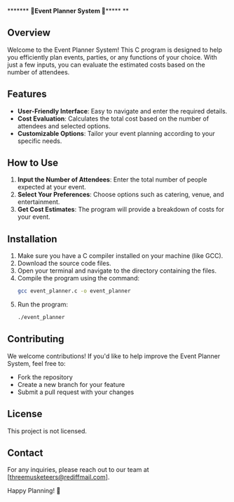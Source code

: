 ******* **🎉Event Planner System 🎉******* **

## Overview
Welcome to the Event Planner System! This C program is designed to help you efficiently plan events, parties, or any functions of your choice. With just a few inputs, you can evaluate the estimated costs based on the number of attendees. 

## Features
- **User-Friendly Interface**: Easy to navigate and enter the required details.
- **Cost Evaluation**: Calculates the total cost based on the number of attendees and selected options.
- **Customizable Options**: Tailor your event planning according to your specific needs.

## How to Use
1. **Input the Number of Attendees**: Enter the total number of people expected at your event.
2. **Select Your Preferences**: Choose options such as catering, venue, and entertainment.
3. **Get Cost Estimates**: The program will provide a breakdown of costs for your event.

## Installation
1. Make sure you have a C compiler installed on your machine (like GCC).
2. Download the source code files.
3. Open your terminal and navigate to the directory containing the files.
4. Compile the program using the command:
   ```bash
   gcc event_planner.c -o event_planner
   ```
5. Run the program:
   ```bash
   ./event_planner
   ```

## Contributing
We welcome contributions! If you'd like to help improve the Event Planner System, feel free to:
- Fork the repository
- Create a new branch for your feature
- Submit a pull request with your changes

## License
This project is not licensed. 

## Contact
For any inquiries, please reach out to our team at [threemusketeers@rediffmail.com].

Happy Planning! 🎊
